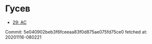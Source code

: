 # Гусев
- [29: AC](29.md)

Commit: 5e040902beb3f6fceeaa83f0d875ae075fd75ce0
 fetched at: 20201116-080221
